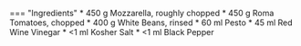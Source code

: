 === "Ingredients"
    * 450 g Mozzarella, roughly chopped
    * 450 g Roma Tomatoes, chopped
    * 400 g White Beans, rinsed
    * 60 ml Pesto
    * 45 ml Red Wine Vinegar
    * <1 ml Kosher Salt
    * <1 ml Black Pepper

[^1]:
    Inspired by [Smitten Kitchen](https://smittenkitchen.com/2009/08/cubed-hacked-caprese/).
